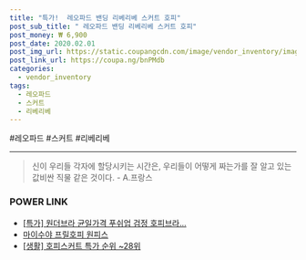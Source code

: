 ```yaml
--- 
title: "특가!  레오파드 밴딩 리베리베 스커트 호피" 
post_sub_title: " 레오파드 밴딩 리베리베 스커트 호피" 
post_money: ₩ 6,900 
post_date: 2020.02.01 
post_img_url: https://static.coupangcdn.com/image/vendor_inventory/images/2018/11/12/13/1/163bbfe6-c6e8-486f-8081-475cff22e716.jpg 
post_link_url: https://coupa.ng/bnPMdb 
categories: 
  - vendor_inventory 
tags: 
  - 레오파드 
  - 스커트 
  - 리베리베 
--- 
```

  #레오파드 #스커트 #리베리베 
<hr> 

> 신이 우리들 각자에 할당시키는 시간은, 우리들이 어떻게 짜는가를 잘 알고 있는 값비싼 직물 같은 것이다. - A.프랑스 


### POWER LINK

* <a href="https://blog.naver.com/an0733/221786325564" target="_blank">[특가] 원더브라 균일가격 푸쉬업 검정 호피브라...</a>
* <a href="https://blog.naver.com/santokki14/221784190321" target="_blank">마이수야 프릴호피 원피스</a>
* <a href="https://blog.naver.com/sakai111/221792318827" target="_blank"> [생활] 호피스커트 특가 순위 ~28위</a>
